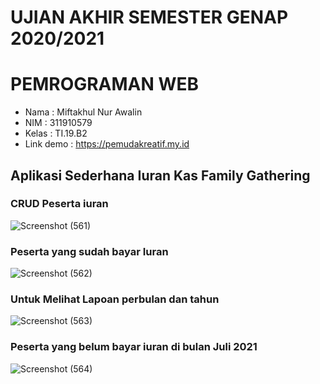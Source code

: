 # UJIAN AKHIR SEMESTER GENAP 2020/2021
# PEMROGRAMAN WEB

- Nama : Miftakhul Nur Awalin
- NIM : 311910579
- Kelas : TI.19.B2
- Link demo : https://pemudakreatif.my.id


## Aplikasi Sederhana Iuran Kas Family Gathering

### CRUD Peserta iuran
![Screenshot (561)](https://user-images.githubusercontent.com/81568032/126352656-958b8c48-1d04-445c-b230-875217a8277c.png)



### Peserta yang sudah bayar Iuran
![Screenshot (562)](https://user-images.githubusercontent.com/81568032/126353255-90284373-b7de-47a9-986d-8988dcf46331.png)


### Untuk Melihat Lapoan perbulan dan tahun
![Screenshot (563)](https://user-images.githubusercontent.com/81568032/126353563-8dba0cc7-20de-4cec-b6d0-171dbdacb5f1.png)




### Peserta yang belum bayar iuran di bulan Juli 2021
![Screenshot (564)](https://user-images.githubusercontent.com/81568032/126353935-3f517435-9394-4e3f-8114-ac59be2a9cc1.png)


